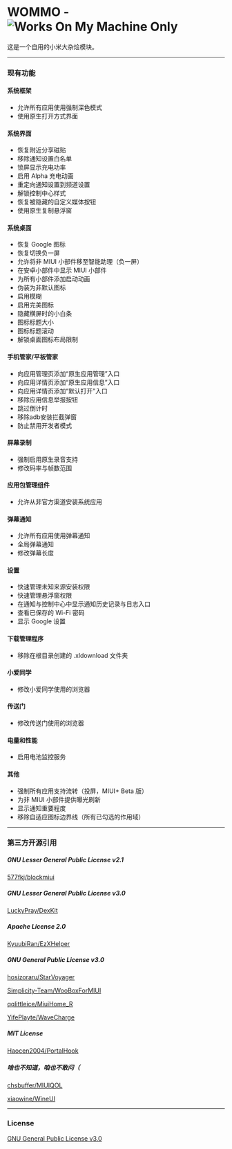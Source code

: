 # WOMMO - <img alt="Works On My Machine Only" src="https://img.shields.io/badge/Works%20On-My%20Machine%20Only-brightgreen">

这是一个自用的小米大杂烩模块。

---

### 现有功能

#### 系统框架

- 允许所有应用使用强制深色模式
- 使用原生打开方式界面

#### 系统界面

- 恢复附近分享磁贴
- 移除通知设置白名单
- 锁屏显示充电功率
- 启用 Alpha 充电动画
- 重定向通知设置到频道设置
- 解锁控制中心样式
- 恢复被隐藏的自定义媒体按钮
- 使用原生复制悬浮窗

#### 系统桌面

- 恢复 Google 图标
- 恢复切换负一屏
- 允许将非 MIUI 小部件移至智能助理（负一屏）
- 在安卓小部件中显示 MIUI 小部件
- 为所有小部件添加启动动画
- 伪装为非默认图标
- 启用模糊
- 启用完美图标
- 隐藏横屏时的小白条
- 图标标题大小
- 图标标题滚动
- 解锁桌面图标布局限制

#### 手机管家/平板管家

- 向应用管理页添加“原生应用管理”入口
- 向应用详情页添加“原生应用信息”入口
- 向应用详情页添加“默认打开”入口
- 移除应用信息举报按钮
- 跳过倒计时
- 移除adb安装拦截弹窗
- 防止禁用开发者模式

#### 屏幕录制

- 强制启用原生录音支持
- 修改码率与帧数范围

#### 应用包管理组件

- 允许从非官方渠道安装系统应用

#### 弹幕通知

- 允许所有应用使用弹幕通知
- 全局弹幕通知
- 修改弹幕长度

#### 设置

- 快速管理未知来源安装权限
- 快速管理悬浮窗权限
- 在通知与控制中心中显示通知历史记录与日志入口
- 查看已保存的 Wi-Fi 密码
- 显示 Google 设置

#### 下载管理程序

- 移除在根目录创建的 .xldownload 文件夹

#### 小爱同学

- 修改小爱同学使用的浏览器

#### 传送门

- 修改传送门使用的浏览器

#### 电量和性能

- 启用电池监控服务

#### 其他

- 强制所有应用支持流转（投屏，MIUI+ Beta 版）
- 为非 MIUI 小部件提供曝光刷新
- 显示通知重要程度
- 移除自适应图标边界线（所有已勾选的作用域）

---

### 第三方开源引用

##### GNU Lesser General Public License v2.1

[577fkj/blockmiui](https://github.com/Block-Network/blockmiui)

##### GNU Lesser General Public License v3.0

[LuckyPray/DexKit](https://github.com/LuckyPray/DexKit)

##### Apache License 2.0

[KyuubiRan/EzXHelper](https://github.com/KyuubiRan/EzXHelper)

##### GNU General Public License v3.0

[hosizoraru/StarVoyager](https://github.com/hosizoraru/StarVoyager)

[Simplicity-Team/WooBoxForMIUI](https://github.com/Simplicity-Team/WooBoxForMIUI)

[qqlittleice/MiuiHome_R](https://github.com/qqlittleice/MiuiHome_R)

[YifePlayte/WaveCharge](https://github.com/YifePlayte/WaveCharge)

##### MIT License

[Haocen2004/PortalHook](https://github.com/Haocen2004/PortalHook)

##### 啥也不知道，咱也不敢问（

[chsbuffer/MIUIQOL](https://github.com/chsbuffer/MIUIQOL)

[xiaowine/WineUI](https://github.com/xiaowine/WineUI)

---

### License

[GNU General Public License v3.0](https://github.com/YifePlayte/WOMMO/blob/main/LICENSE)

